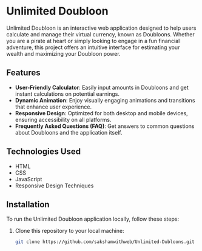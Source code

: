 # Unlimited Doubloon

Unlimited Doubloon is an interactive web application designed to help users calculate and manage their virtual currency, known as Doubloons. Whether you are a pirate at heart or simply looking to engage in a fun financial adventure, this project offers an intuitive interface for estimating your wealth and maximizing your Doubloon power.

## Features

- **User-Friendly Calculator**: Easily input amounts in Doubloons and get instant calculations on potential earnings.
- **Dynamic Animation**: Enjoy visually engaging animations and transitions that enhance user experience.
- **Responsive Design**: Optimized for both desktop and mobile devices, ensuring accessibility on all platforms.
- **Frequently Asked Questions (FAQ)**: Get answers to common questions about Doubloons and the application itself.

## Technologies Used

- HTML
- CSS
- JavaScript
- Responsive Design Techniques

## Installation

To run the Unlimited Doubloon application locally, follow these steps:

1. Clone this repository to your local machine:
   ```bash
   git clone https://github.com/sakshamwithweb/Unlimited-Dubloons.git
